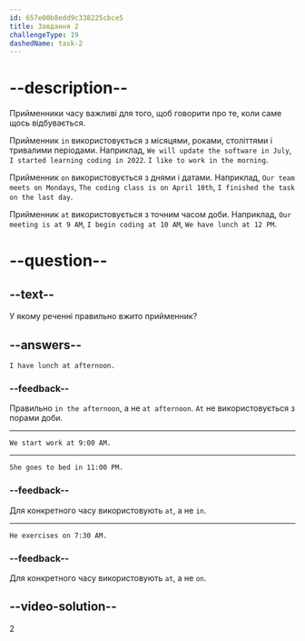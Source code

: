 ```yaml
---
id: 657e00b8edd9c338225cbce5
title: Завдання 2
challengeType: 19
dashedName: task-2
---
```


# --description--

Прийменники часу важливі для того, щоб говорити про те, коли саме щось відбувається.

Прийменник `in` використовується з місяцями, роками, століттями і тривалими періодами. Наприклад, `We will update the software in July`, `I started learning coding in 2022`. `I like to work in the morning`.

Прийменник `on` використовується з днями і датами. Наприклад, `Our team meets on Mondays`, `The coding class is on April 10th`, `I finished the task on the last day`.

Прийменник `at` використовується з точним часом доби. Наприклад, `Our meeting is at 9 AM`, `I begin coding at 10 AM`, `We have lunch at 12 PM`.

# --question--

## --text--

У якому реченні правильно вжито прийменник?

## --answers--

`I have lunch at afternoon.`

### --feedback--

Правильно `in the afternoon`, а не `at afternoon`. `At` не використовується з порами доби.

---

`We start work at 9:00 AM.`

---

`She goes to bed in 11:00 PM.`

### --feedback--

Для конкретного часу використовують `at`, а не `in`.

---

`He exercises on 7:30 AM.`

### --feedback--

Для конкретного часу використовують `at`, а не `on`.

## --video-solution--

2
